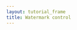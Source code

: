 ```yaml
---
layout: tutorial_frame
title: Watermark control
---
```

<script type='text/javascript'>
	var map = L.map('map', {
		center: [40, 0],
		zoom: 1
	});

	var positron = L.tileLayer('https://{s}.basemaps.cartocdn.com/light_all/{z}/{x}/{y}.png', {
		attribution: '&copy; <a href="https://www.openstreetmap.org/copyright">OpenStreetMap</a> contributors, &copy; <a href="https://carto.com/attribution">CARTO</a>'
	}).addTo(map);

	L.Control.Watermark = L.Control.extend({
		onAdd: function (map) {
			var img = L.DomUtil.create('img');

			img.src = '../../docs/images/logo.png';
			img.style.width = '200px';

			return img;
		},

		onRemove: function (map) {
			// Nothing to do here
		}
	});

	L.control.watermark = function (opts) {
		return new L.Control.Watermark(opts);
	};
	
	var watermarkControl = L.control.watermark({position: 'bottomleft'}).addTo(map);

</script>
